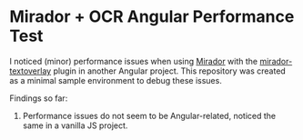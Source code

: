 # Mirador + OCR Angular Performance Test

I noticed (minor) performance issues when using [Mirador](https://github.com/ProjectMirador/mirador) with the [mirador-textoverlay](https://github.com/dbmdz/mirador-textoverlay) plugin in another Angular project. This repository was created as a minimal sample environment to debug these issues.

Findings so far:

1. Performance issues do not seem to be Angular-related, noticed the same in a vanilla JS project.
